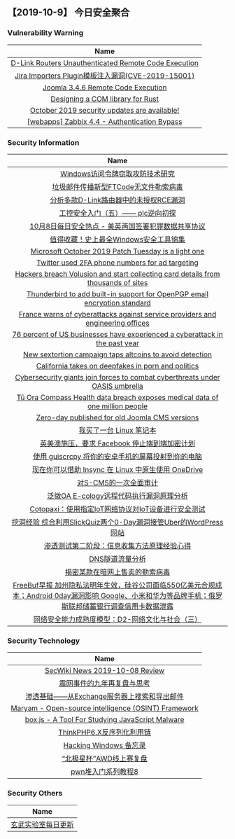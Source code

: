 
 ##   【2019-10-9】 今日安全聚合


###  						       							Vulnerability Warning

|                             Name                             |
| :----------------------------------------------------------: |
|[D-Link Routers Unauthenticated Remote Code Execution](https://www.seebug.org/vuldb/ssvid-98079)|
|[Jira Importers Plugin模板注入漏洞(CVE-2019-15001)](https://www.seebug.org/vuldb/ssvid-98078)|
|[Joomla 3.4.6 Remote Code Execution](https://cxsecurity.com/issue/WLB-2019100045)|
|[Designing a COM library for Rust](https://msrc-blog.microsoft.com/2019/10/08/designing-a-com-library-for-rust/)|
|[October 2019 security updates are available!](https://msrc-blog.microsoft.com/2019/10/08/october-2019-security-updates-are-available/)|
|[[webapps] Zabbix 4.4 - Authentication Bypass](https://www.exploit-db.com/exploits/47474)|

### 						        							Security Information
|                             Name                                    |
| :----------------------------------------------------------: |
|[Windows访问令牌窃取攻防技术研究](https://www.anquanke.com/post/id/187895)|
|[垃圾邮件传播新型FTCode无文件勒索病毒](https://www.anquanke.com/post/id/187920)|
|[分析多款D-Link路由器中的未授权RCE漏洞](https://www.anquanke.com/post/id/187923)|
|[工控安全入门（五）—— plc逆向初探](https://www.anquanke.com/post/id/187792)|
|[10月8日每日安全热点 - 美英两国签署犯罪数据共享协议](https://www.anquanke.com/post/id/187939)|
|[值得收藏！史上最全Windows安全工具锦集](https://www.secpulse.com/archives/114019.html)|
|[Microsoft October 2019 Patch Tuesday is a light one](https://www.zdnet.com/article/microsoft-october-2019-patch-tuesday-is-a-light-one/#ftag=RSSbaffb68)|
|[Twitter used 2FA phone numbers for ad targeting](https://www.zdnet.com/article/twitter-used-2fa-phone-numbers-for-ad-targeting/#ftag=RSSbaffb68)|
|[Hackers breach Volusion and start collecting card details from thousands of sites](https://www.zdnet.com/article/hackers-breach-volusion-and-start-collecting-card-details-from-thousands-of-sites/#ftag=RSSbaffb68)|
|[Thunderbird to add built-in support for OpenPGP email encryption standard](https://www.zdnet.com/article/thunderbird-to-add-built-in-support-for-openpgp-email-encryption-standard/#ftag=RSSbaffb68)|
|[France warns of cyberattacks against service providers and engineering offices](https://www.zdnet.com/article/france-warns-of-cyberattacks-against-service-providers-and-engineering-offices/#ftag=RSSbaffb68)|
|[76 percent of US businesses have experienced a cyberattack in the past year](https://www.zdnet.com/article/76-percent-of-us-businesses-have-experienced-a-cyberattack-in-the-past-year/#ftag=RSSbaffb68)|
|[New sextortion campaign taps altcoins to avoid detection](https://www.zdnet.com/article/new-sextortion-campaign-taps-altcoins-to-avoid-detection/#ftag=RSSbaffb68)|
|[California takes on deepfakes in porn and politics](https://www.zdnet.com/article/california-takes-on-deepfakes-in-porn-and-politics/#ftag=RSSbaffb68)|
|[Cybersecurity giants join forces to combat cyberthreats under OASIS umbrella](https://www.zdnet.com/article/cybersecurity-firms-join-forces-to-combat-open-source-security-woes-under-oasis-umbrella/#ftag=RSSbaffb68)|
|[Tū Ora Compass Health data breach exposes medical data of one million people](https://www.zdnet.com/article/tu-ora-data-breach-exposes-medical-data-of-one-million-new-zealand-residents/#ftag=RSSbaffb68)|
|[Zero-day published for old Joomla CMS versions](https://www.zdnet.com/article/zero-day-published-for-old-joomla-cms-versions/#ftag=RSSbaffb68)|
|[我买了一台 Linux 笔记本](https://linux.cn/article-11436-1.html?utm_source=rss&utm_medium=rss)|
|[英美澳施压，要求 Facebook 停止端到端加密计划](https://linux.cn/article-11435-1.html?utm_source=rss&utm_medium=rss)|
|[使用 guiscrcpy 将你的安卓手机的屏幕投射到你的电脑](https://linux.cn/article-11434-1.html?utm_source=rss&utm_medium=rss)|
|[现在你可以借助 Insync 在 Linux 中原生使用 OneDrive](https://linux.cn/article-11433-1.html?utm_source=rss&utm_medium=rss)|
|[对S-CMS的一次全面审计](https://www.freebuf.com/vuls/214998.html)|
|[泛微OA E-cology远程代码执行漏洞原理分析](https://www.freebuf.com/vuls/215218.html)|
|[Cotopaxi：使用指定IoT网络协议对IoT设备进行安全测试](https://www.freebuf.com/sectool/213347.html)|
|[挖洞经验  综合利用SlickQuiz两个0-Day漏洞接管Uber的WordPress网站](https://www.freebuf.com/vuls/214933.html)|
|[渗透测试第二阶段：信息收集方法原理经验心得](https://www.freebuf.com/articles/web/215182.html)|
|[DNS隧道流量分析](https://www.freebuf.com/articles/security-management/214923.html)|
|[揭密某款在暗网上售卖的勒索病毒](https://www.freebuf.com/articles/system/214670.html)|
|[FreeBuf早报  加州隐私法明年生效，硅谷公司面临550亿美元合规成本；Android 0day漏洞影响 Google、小米和华为等品牌手机；俄罗斯联邦储蓄银行调查信用卡数据泄露](https://www.freebuf.com/news/215906.html)|
|[网络安全能力成熟度模型：D2-网络文化与社会（三）](https://www.freebuf.com/articles/paper/215313.html)|

### 						        							Security  Technology
|                             Name                                    |
| :----------------------------------------------------------: |
|[SecWiki News 2019-10-08 Review](http://www.sec-wiki.com/?2019-10-08)|
|[震网事件的九年再复盘与思考](https://paper.seebug.org/1047/)|
|[渗透基础——从Exchange服务器上搜索和导出邮件](https://www.4hou.com/technology/20718.html)|
|[Maryam - Open-source intelligence (OSINT) Framework](http://www.kitploit.com/2019/10/maryam-open-source-intelligence-osint.html)|
|[box.js - A Tool For Studying JavaScript Malware](http://www.kitploit.com/2019/10/boxjs-tool-for-studying-javascript.html)|
|[ThinkPHP6.X反序列化利用链](http://xz.aliyun.com/t/6479)|
|[Hacking Windows 备忘录](http://xz.aliyun.com/t/6498)|
|[“北极星杯”AWD线上赛复盘](http://xz.aliyun.com/t/6477)|
|[pwn堆入门系列教程8](http://xz.aliyun.com/t/6473)|

### 						        							Security  Others
|                             Name                                    |
| :----------------------------------------------------------: |
|[玄武实验室每日更新](https://weibo.com/p/1006065582522936/wenzhang?from=page_100606_profile&wvr=6&mod=wenzhangmore)|

